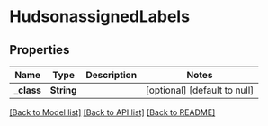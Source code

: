 # HudsonassignedLabels
## Properties

| Name | Type | Description | Notes |
|------------ | ------------- | ------------- | -------------|
| **\_class** | **String** |  | [optional] [default to null] |

[[Back to Model list]](../README.md#documentation-for-models) [[Back to API list]](../README.md#documentation-for-api-endpoints) [[Back to README]](../README.md)

